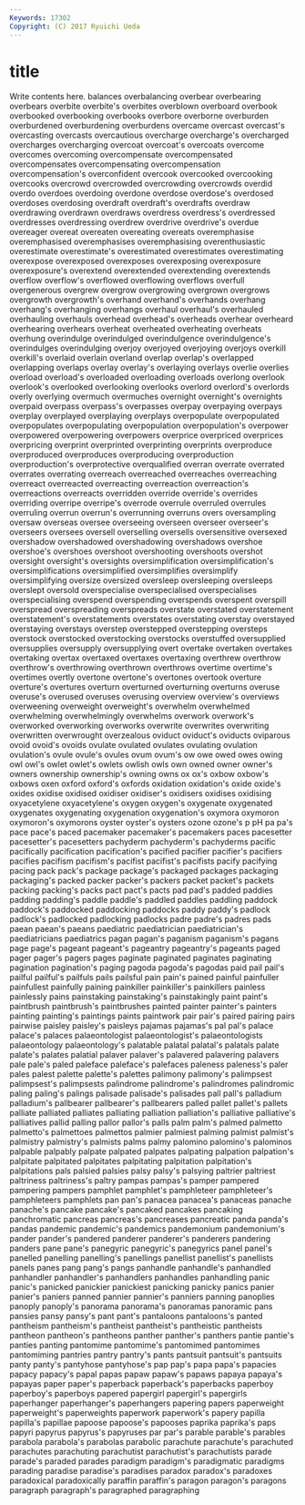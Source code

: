 ```yaml
---
Keywords: 17302 
Copyright: (C) 2017 Ryuichi Ueda
---
```


# title

Write contents here.
balances overbalancing overbear
overbearing overbears overbite overbite's overbites overblown overboard overbook overbooked overbooking
overbooks overbore overborne overburden overburdened overburdening overburdens overcame overcast overcast's
overcasting overcasts overcautious overcharge overcharge's overcharged overcharges overcharging overcoat overcoat's
overcoats overcome overcomes overcoming overcompensate overcompensated overcompensates overcompensating overcompensation overcompensation's
overconfident overcook overcooked overcooking overcooks overcrowd overcrowded overcrowding overcrowds overdid
overdo overdoes overdoing overdone overdose overdose's overdosed overdoses overdosing overdraft
overdraft's overdrafts overdraw overdrawing overdrawn overdraws overdress overdress's overdressed overdresses
overdressing overdrew overdrive overdrive's overdue overeager overeat overeaten overeating overeats
overemphasise overemphasised overemphasises overemphasising overenthusiastic overestimate overestimate's overestimated overestimates overestimating
overexpose overexposed overexposes overexposing overexposure overexposure's overextend overextended overextending overextends
overflow overflow's overflowed overflowing overflows overfull overgenerous overgrew overgrow overgrowing
overgrown overgrows overgrowth overgrowth's overhand overhand's overhands overhang overhang's overhanging
overhangs overhaul overhaul's overhauled overhauling overhauls overhead overhead's overheads overhear
overheard overhearing overhears overheat overheated overheating overheats overhung overindulge overindulged
overindulgence overindulgence's overindulges overindulging overjoy overjoyed overjoying overjoys overkill overkill's
overlaid overlain overland overlap overlap's overlapped overlapping overlaps overlay overlay's
overlaying overlays overlie overlies overload overload's overloaded overloading overloads overlong
overlook overlook's overlooked overlooking overlooks overlord overlord's overlords overly overlying
overmuch overmuches overnight overnight's overnights overpaid overpass overpass's overpasses overpay
overpaying overpays overplay overplayed overplaying overplays overpopulate overpopulated overpopulates overpopulating
overpopulation overpopulation's overpower overpowered overpowering overpowers overprice overpriced overprices overpricing
overprint overprinted overprinting overprints overproduce overproduced overproduces overproducing overproduction overproduction's
overprotective overqualified overran overrate overrated overrates overrating overreach overreached overreaches
overreaching overreact overreacted overreacting overreaction overreaction's overreactions overreacts overridden override
override's overrides overriding overripe overripe's overrode overrule overruled overrules overruling
overrun overrun's overrunning overruns overs oversampling oversaw overseas oversee overseeing
overseen overseer overseer's overseers oversees oversell overselling oversells oversensitive oversexed
overshadow overshadowed overshadowing overshadows overshoe overshoe's overshoes overshoot overshooting overshoots
overshot oversight oversight's oversights oversimplification oversimplification's oversimplifications oversimplified oversimplifies oversimplify
oversimplifying oversize oversized oversleep oversleeping oversleeps overslept oversold overspecialise overspecialised
overspecialises overspecialising overspend overspending overspends overspent overspill overspread overspreading overspreads
overstate overstated overstatement overstatement's overstatements overstates overstating overstay overstayed overstaying
overstays overstep overstepped overstepping oversteps overstock overstocked overstocking overstocks overstuffed
oversupplied oversupplies oversupply oversupplying overt overtake overtaken overtakes overtaking overtax
overtaxed overtaxes overtaxing overthrew overthrow overthrow's overthrowing overthrown overthrows overtime
overtime's overtimes overtly overtone overtone's overtones overtook overture overture's overtures
overturn overturned overturning overturns overuse overuse's overused overuses overusing overview
overview's overviews overweening overweight overweight's overwhelm overwhelmed overwhelming overwhelmingly overwhelms
overwork overwork's overworked overworking overworks overwrite overwrites overwriting overwritten overwrought
overzealous oviduct oviduct's oviducts oviparous ovoid ovoid's ovoids ovulate ovulated
ovulates ovulating ovulation ovulation's ovule ovule's ovules ovum ovum's ow
owe owed owes owing owl owl's owlet owlet's owlets owlish
owls own owned owner owner's owners ownership ownership's owning owns
ox ox's oxbow oxbow's oxbows oxen oxford oxford's oxfords oxidation
oxidation's oxide oxide's oxides oxidise oxidised oxidiser oxidiser's oxidisers oxidises
oxidising oxyacetylene oxyacetylene's oxygen oxygen's oxygenate oxygenated oxygenates oxygenating oxygenation
oxygenation's oxymora oxymoron oxymoron's oxymorons oyster oyster's oysters ozone ozone's
p pH pa pa's pace pace's paced pacemaker pacemaker's pacemakers
paces pacesetter pacesetter's pacesetters pachyderm pachyderm's pachyderms pacific pacifically pacification
pacification's pacified pacifier pacifier's pacifiers pacifies pacifism pacifism's pacifist pacifist's
pacifists pacify pacifying pacing pack pack's package package's packaged packages
packaging packaging's packed packer packer's packers packet packet's packets packing
packing's packs pact pact's pacts pad pad's padded paddies padding
padding's paddle paddle's paddled paddles paddling paddock paddock's paddocked paddocking
paddocks paddy paddy's padlock padlock's padlocked padlocking padlocks padre padre's
padres pads paean paean's paeans paediatric paediatrician paediatrician's paediatricians paediatrics
pagan pagan's paganism paganism's pagans page page's pageant pageant's pageantry
pageantry's pageants paged pager pager's pagers pages paginate paginated paginates
paginating pagination pagination's paging pagoda pagoda's pagodas paid pail pail's
pailful pailful's pailfuls pails pailsful pain pain's pained painful painfuller
painfullest painfully paining painkiller painkiller's painkillers painless painlessly pains painstaking
painstaking's painstakingly paint paint's paintbrush paintbrush's paintbrushes painted painter painter's
painters painting painting's paintings paints paintwork pair pair's paired pairing
pairs pairwise paisley paisley's paisleys pajamas pajamas's pal pal's palace
palace's palaces palaeontologist palaeontologist's palaeontologists palaeontology palaeontology's palatable palatal palatal's
palatals palate palate's palates palatial palaver palaver's palavered palavering palavers
pale pale's paled paleface paleface's palefaces paleness paleness's paler pales
palest palette palette's palettes palimony palimony's palimpsest palimpsest's palimpsests palindrome
palindrome's palindromes palindromic paling paling's palings palisade palisade's palisades pall
pall's palladium palladium's pallbearer pallbearer's pallbearers palled pallet pallet's pallets
palliate palliated palliates palliating palliation palliation's palliative palliative's palliatives pallid
palling pallor pallor's palls palm palm's palmed palmetto palmetto's palmettoes
palmettos palmier palmiest palming palmist palmist's palmistry palmistry's palmists palms
palmy palomino palomino's palominos palpable palpably palpate palpated palpates palpating
palpation palpation's palpitate palpitated palpitates palpitating palpitation palpitation's palpitations pals
palsied palsies palsy palsy's palsying paltrier paltriest paltriness paltriness's paltry
pampas pampas's pamper pampered pampering pampers pamphlet pamphlet's pamphleteer pamphleteer's
pamphleteers pamphlets pan pan's panacea panacea's panaceas panache panache's pancake
pancake's pancaked pancakes pancaking panchromatic pancreas pancreas's pancreases pancreatic panda
panda's pandas pandemic pandemic's pandemics pandemonium pandemonium's pander pander's pandered
panderer panderer's panderers pandering panders pane pane's panegyric panegyric's panegyrics
panel panel's panelled panelling panelling's panellings panellist panellist's panellists panels
panes pang pang's pangs panhandle panhandle's panhandled panhandler panhandler's panhandlers
panhandles panhandling panic panic's panicked panickier panickiest panicking panicky panics
panier panier's paniers panned pannier pannier's panniers panning panoplies panoply
panoply's panorama panorama's panoramas panoramic pans pansies pansy pansy's pant
pant's pantaloons pantaloons's panted pantheism pantheism's pantheist pantheist's pantheistic pantheists
pantheon pantheon's pantheons panther panther's panthers pantie pantie's panties panting
pantomime pantomime's pantomimed pantomimes pantomiming pantries pantry pantry's pants pantsuit
pantsuit's pantsuits panty panty's pantyhose pantyhose's pap pap's papa papa's
papacies papacy papacy's papal papas papaw papaw's papaws papaya papaya's
papayas paper paper's paperback paperback's paperbacks paperboy paperboy's paperboys papered
papergirl papergirl's papergirls paperhanger paperhanger's paperhangers papering papers paperweight paperweight's
paperweights paperwork paperwork's papery papilla papilla's papillae papoose papoose's papooses
paprika paprika's paps papyri papyrus papyrus's papyruses par par's parable
parable's parables parabola parabola's parabolas parabolic parachute parachute's parachuted parachutes
parachuting parachutist parachutist's parachutists parade parade's paraded parades paradigm paradigm's
paradigmatic paradigms parading paradise paradise's paradises paradox paradox's paradoxes paradoxical
paradoxically paraffin paraffin's paragon paragon's paragons paragraph paragraph's paragraphed paragraphing
